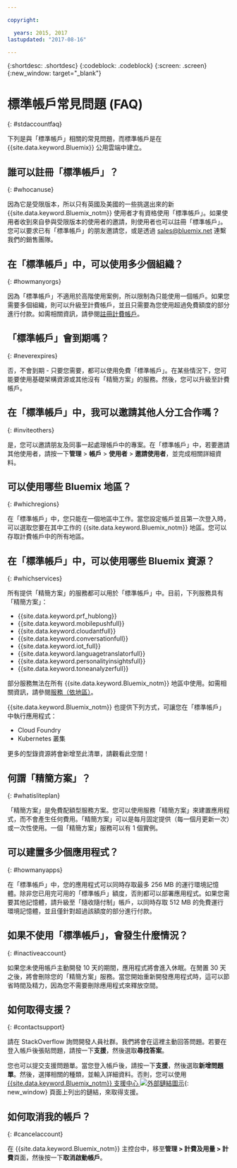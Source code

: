 ```yaml
---

copyright:

  years: 2015, 2017
lastupdated: "2017-08-16"

---
```


{:shortdesc: .shortdesc}
{:codeblock: .codeblock}
{:screen: .screen}
{:new_window: target="_blank"}

# 標準帳戶常見問題 (FAQ)
{: #stdaccountfaq}

下列是與「標準帳戶」相關的常見問題，而標準帳戶是在 {{site.data.keyword.Bluemix}} 公用雲端中建立。

## 誰可以註冊「標準帳戶」？
{: #whocanuse}

因為它是受限版本，所以只有英國及美國的一些挑選出來的新 {{site.data.keyword.Bluemix_notm}} 使用者才有資格使用「標準帳戶」。如果使用者收到來自參與受限版本的使用者的邀請，則使用者也可以註冊「標準帳戶」。您可以要求已有「標準帳戶」的朋友邀請您，或是透過 sales@bluemix.net 連繫我們的銷售團隊。

## 在「標準帳戶」中，可以使用多少個組織？
{: #howmanyorgs}

因為「標準帳戶」不適用於高階使用案例，所以限制為只能使用一個帳戶。如果您需要多個組織，則可以升級至計費帳戶，並且只需要為您使用超過免費額度的部分進行付款。如需相關資訊，請參閱[註冊計費帳戶](/docs/pricing/billable.html#billable)。

## 「標準帳戶」會到期嗎？
{: #neverexpires}

否，不會到期 - 只要您需要，都可以使用免費「標準帳戶」。在某些情況下，您可能要使用基礎架構資源或其他沒有「精簡方案」的服務。然後，您可以升級至計費帳戶。

## 在「標準帳戶」中，我可以邀請其他人分工合作嗎？
{: #inviteothers}

是，您可以邀請朋友及同事一起處理帳戶中的專案。在「標準帳戶」中，若要邀請其他使用者，請按一下**管理** &gt; **帳戶** &gt; **使用者** &gt; **邀請使用者**，並完成相關詳細資料。  

## 可以使用哪些 Bluemix 地區？
{: #whichregions}

在「標準帳戶」中，您只能在一個地區中工作。當您設定帳戶並且第一次登入時，可以選取您要在其中工作的 {{site.data.keyword.Bluemix_notm}} 地區。您可以存取計費帳戶中的所有地區。

## 在「標準帳戶」中，可以使用哪些 Bluemix 資源？
{: #whichservices}

所有提供「精簡方案」的服務都可以用於「標準帳戶」中。目前，下列服務具有「精簡方案」：

<ul>
<li>{{site.data.keyword.prf_hublong}}</li>
<li>{{site.data.keyword.mobilepushfull}}</li>
<li>{{site.data.keyword.cloudantfull}}</li>
<li>{{site.data.keyword.conversationfull}}</li>
<li>{{site.data.keyword.iot_full}}</li>
<li>{{site.data.keyword.languagetranslatorfull}}</li>
<li>{{site.data.keyword.personalityinsightsfull}}</li>
<li>{{site.data.keyword.toneanalyzerfull}}</li>
</ul>

部分服務無法在所有 {{site.data.keyword.Bluemix_notm}} 地區中使用。如需相關資訊，請參閱[服務（依地區）](/docs/services/services_region.html#services_region)。

{{site.data.keyword.Bluemix_notm}} 也提供下列方式，可讓您在「標準帳戶」中執行應用程式：
<ul>
<li>Cloud Foundry</li>
<li>Kubernetes 叢集</li>
</ul>

更多的型錄資源將會新增至此清單，請觀看此空間！

## 何謂「精簡方案」？
{: #whatisliteplan}

「精簡方案」是免費配額型服務方案。您可以使用服務「精簡方案」來建置應用程式，而不會產生任何費用。「精簡方案」可以是每月固定提供（每一個月更新一次）或一次性使用。一個「精簡方案」服務可以有 1 個實例。  

## 可以建置多少個應用程式？
{: #howmanyapps}

在「標準帳戶」中，您的應用程式可以同時存取最多 256 MB 的運行環境記憶體。除非您已用完可用的「標準帳戶」額度，否則都可以部署應用程式。如果您需要其他記憶體，請升級至「隨收隨付制」帳戶，以同時存取 512 MB 的免費運行環境記憶體，並且僅針對超過該額度的部分進行付款。

## 如果不使用「標準帳戶」，會發生什麼情況？
{: #inactiveaccount}

如果您未使用帳戶主動開發 10 天的期間，應用程式將會進入休眠。在閒置 30 天之後，將會刪除您的「精簡方案」服務。當您開始重新開發應用程式時，這可以節省時間及精力，因為您不需要刪除應用程式來釋放空間。

## 如何取得支援？
{: #contactsupport}

請在 StackOverflow 詢問開發人員社群。我們將會在這裡主動回答問題。若要在登入帳戶後張貼問題，請按一下**支援**，然後選取**尋找答案**。  

您也可以提交支援問題單。當您登入帳戶後，請按一下**支援**，然後選取**新增問題單**。然後，選擇相關的種類，並輸入詳細資料。否則，您可以使用 [{{site.data.keyword.Bluemix_notm}} 支援中心 ![外部鏈結圖示](../icons/launch-glyph.svg)](http://ibm.biz/bluemixsupport){: new_window} 頁面上列出的鏈結，來取得支援。

## 如何取消我的帳戶？
{: #cancelaccount}

在 {{site.data.keyword.Bluemix_notm}} 主控台中，移至**管理 > 計費及用量 > 計費**頁面，然後按一下**取消啟動帳戶**。
